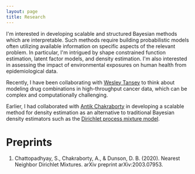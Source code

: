 ```yaml
---
layout: page
title: Research
---
```


I'm interested in developing scalable and structured Bayesian methods which are interpretable. Such methods require building probabilistic models often utilizing available information on specific aspects of the relevant problem. In particular, I'm intrigued by shape constrained function estimation, latent factor models, and density estimation. I'm also interested in assessing the impact of environmental exposures on human health from epidemiological data. 

Recently, I have been collaborating with [Wesley Tansey](http://wesleytansey.com/) to think about modeling drug combinations in high-throughput cancer data, which can be complex and computationally challenging. 

Earlier, I had collaborated with [Antik Chakraborty](https://antik015.github.io/) in developing a scalable method for density estimation as an alternative to traditional Bayesian density estimators such as the [Dirichlet process mixture model](https://www.gatsby.ucl.ac.uk/~ywteh/research/npbayes/dp.pdf). 

# Preprints

1. Chattopadhyay, S., Chakraborty, A., & Dunson, D. B. (2020). Nearest Neighbor Dirichlet Mixtures. arXiv preprint arXiv:2003.07953.
